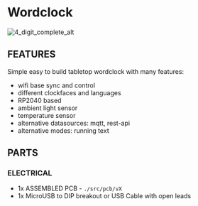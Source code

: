 # Wordclock

![4_digit_complete_alt](./documentation/images/IMG_9906.png)

## FEATURES

Simple easy to build tabletop wordclock with many features:

* wifi base sync and control
* different clockfaces and languages
* RP2040 based
* ambient light sensor
* temperature sensor
* alternative datasources: mqtt, rest-api
* alternative modes: running text



## PARTS

### ELECTRICAL

* 1x ASSEMBLED PCB - `./src/pcb/vX`
* 1x MicroUSB to DIP breakout or USB Cable with open leads







